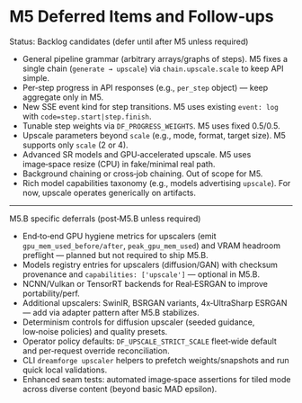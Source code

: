 # M5 Deferred Items and Follow‑ups

Status: Backlog candidates (defer until after M5 unless required)

- General pipeline grammar (arbitrary arrays/graphs of steps). M5 fixes a single chain (`generate → upscale`) via `chain.upscale.scale` to keep API simple.
- Per‑step progress in API responses (e.g., `per_step` object) — keep aggregate only in M5.
- New SSE event kind for step transitions. M5 uses existing `event: log` with `code=step.start|step.finish`.
- Tunable step weights via `DF_PROGRESS_WEIGHTS`. M5 uses fixed 0.5/0.5.
- Upscale parameters beyond `scale` (e.g., mode, format, target size). M5 supports only `scale` (2 or 4).
- Advanced SR models and GPU‑accelerated upscale. M5 uses image‑space resize (CPU) in fake/minimal real path.
- Background chaining or cross‑job chaining. Out of scope for M5.
- Rich model capabilities taxonomy (e.g., models advertising `upscale`). For now, upscale operates generically on artifacts.

---

M5.B specific deferrals (post‑M5.B unless required)

- End‑to‑end GPU hygiene metrics for upscalers (emit `gpu_mem_used_before/after`, `peak_gpu_mem_used`) and VRAM headroom preflight — planned but not required to ship M5.B.
- Models registry entries for upscalers (diffusion/GAN) with checksum provenance and `capabilities: ['upscale']` — optional in M5.B.
- NCNN/Vulkan or TensorRT backends for Real‑ESRGAN to improve portability/perf.
- Additional upscalers: SwinIR, BSRGAN variants, 4x‑UltraSharp ESRGAN — add via adapter pattern after M5.B stabilizes.
- Determinism controls for diffusion upscaler (seeded guidance, low‑noise policies) and quality presets.
- Operator policy defaults: `DF_UPSCALE_STRICT_SCALE` fleet‑wide default and per‑request override reconciliation.
- CLI `dreamforge upscaler` helpers to prefetch weights/snapshots and run quick local validations.
- Enhanced seam tests: automated image‑space assertions for tiled mode across diverse content (beyond basic MAD epsilon).
